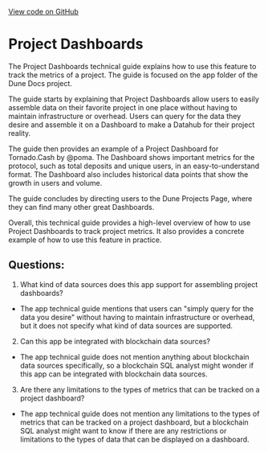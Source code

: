 [View code on GitHub](https://dune.com/docs/app/dashboards/project-dashboards.md)

# Project Dashboards

The Project Dashboards technical guide explains how to use this feature to track the metrics of a project. The guide is focused on the app folder of the Dune Docs project. 

The guide starts by explaining that Project Dashboards allow users to easily assemble data on their favorite project in one place without having to maintain infrastructure or overhead. Users can query for the data they desire and assemble it on a Dashboard to make a Datahub for their project reality. 

The guide then provides an example of a Project Dashboard for Tornado.Cash by @poma. The Dashboard shows important metrics for the protocol, such as total deposits and unique users, in an easy-to-understand format. The Dashboard also includes historical data points that show the growth in users and volume. 

The guide concludes by directing users to the Dune Projects Page, where they can find many other great Dashboards. 

Overall, this technical guide provides a high-level overview of how to use Project Dashboards to track project metrics. It also provides a concrete example of how to use this feature in practice.
## Questions: 
 1. What kind of data sources does this app support for assembling project dashboards?
- The app technical guide mentions that users can "simply query for the data you desire" without having to maintain infrastructure or overhead, but it does not specify what kind of data sources are supported.

2. Can this app be integrated with blockchain data sources?
- The app technical guide does not mention anything about blockchain data sources specifically, so a blockchain SQL analyst might wonder if this app can be integrated with blockchain data sources.

3. Are there any limitations to the types of metrics that can be tracked on a project dashboard?
- The app technical guide does not mention any limitations to the types of metrics that can be tracked on a project dashboard, but a blockchain SQL analyst might want to know if there are any restrictions or limitations to the types of data that can be displayed on a dashboard.